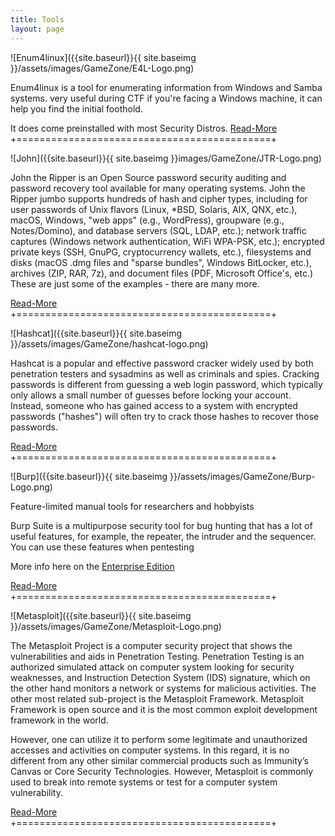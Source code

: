```yaml
---
title: Tools
layout: page
---
```


![Enum4linux]({{site.baseurl}}{{ site.baseimg }}/assets/images/GameZone/E4L-Logo.png)

Enum4linux is a tool for enumerating information from Windows and Samba systems.
very useful during CTF if you're facing a Windows machine, it can help you find
the initial foothold.

It does come preinstalled with most Security Distros.
[Read-More](https://labs.portcullis.co.uk/tools/enum4linux/)
+============================================+



![John]({{site.baseurl}}{{ site.baseimg }}images/GameZone/JTR-Logo.png)

John the Ripper is an Open Source password security auditing and password recovery
tool available for many operating systems. John the Ripper jumbo supports hundreds
of hash and cipher types, including for user passwords of Unix flavors (Linux,
*BSD, Solaris, AIX, QNX, etc.), macOS, Windows, "web apps" (e.g., WordPress),
groupware (e.g., Notes/Domino), and database servers (SQL, LDAP, etc.); network
traffic captures (Windows network authentication, WiFi WPA-PSK, etc.); encrypted
private keys (SSH, GnuPG, cryptocurrency wallets, etc.), filesystems and disks
(macOS .dmg files and "sparse bundles", Windows BitLocker, etc.), archives
(ZIP, RAR, 7z), and document files (PDF, Microsoft Office's, etc.)
These are just some of the examples - there are many more.

[Read-More](https://www.openwall.com/john/pro/linux/)
+============================================+

![Hashcat]({{site.baseurl}}{{ site.baseimg }}/assets/images/GameZone/hashcat-logo.png)

Hashcat is a popular and effective password cracker widely used by both penetration
testers and sysadmins as well as criminals and spies. Cracking passwords is different
from guessing a web login password, which typically only allows a small number of
guesses before locking your account. Instead, someone who has gained access to a
system with encrypted passwords ("hashes") will often try to crack those hashes
to recover those passwords.

[Read-More](https://github.com/hashcat/hashcat)
+============================================+

![Burp]({{site.baseurl}}{{ site.baseimg }}/assets/images/GameZone/Burp-Logo.png)


Feature-limited manual tools for researchers and hobbyists

Burp Suite is a multipurpose security tool for bug hunting that has a lot of useful
features, for example, the repeater, the intruder and the sequencer. You can use
these features when pentesting

More info here on the [Enterprise Edition](https://portswigger.net/burp/enterprise)

[Read-More](https://portswigger.net/burp/communitydownload)
+============================================+

![Metasploit]({{site.baseurl}}{{ site.baseimg }}/assets/images/GameZone/Metasploit-Logo.png)

The Metasploit Project is a computer security project that shows the vulnerabilities
and aids in Penetration Testing. Penetration Testing is an authorized simulated attack
on computer system looking for security weaknesses, and Instruction Detection System
(IDS) signature, which on the other hand monitors a network or systems for malicious
activities. The other most related sub-project is the Metasploit Framework. Metasploit
Framework is open source and it is the most common exploit development framework in the world.

However, one can utilize it to perform some legitimate and unauthorized accesses and
activities on computer systems. In this regard, it is no different from any other
similar commercial products such as Immunity’s Canvas or Core Security Technologies.
However, Metasploit is commonly used to break into remote systems or test for a
computer system vulnerability.


[Read-More](https://www.metasploit.com/)
+============================================+
